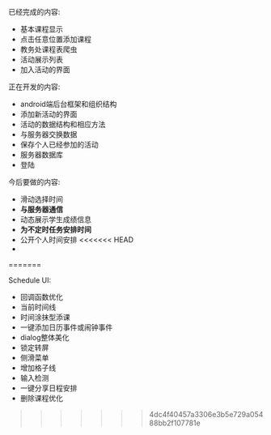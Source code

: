 ﻿已经完成的内容:
+ 基本课程显示
+ 点击任意位置添加课程
+ 教务处课程表爬虫
+ 活动展示列表
+ 加入活动的界面


正在开发的内容:
+ android端后台框架和组织结构
+ 添加新活动的界面
+ 活动的数据结构和相应方法
+ 与服务器交换数据
+ 保存个人已经参加的活动
+ 服务器数据库
+ 登陆

今后要做的内容:
+ 滑动选择时间
+ <strong>与服务器通信</strong>
+ 动态展示学生成绩信息
+ <strong>为不定时任务安排时间</strong>
+ 公开个人时间安排
<<<<<<< HEAD
+ 
=======

Schedule UI:
+ 回调函数优化
+ 当前时间线
+ 时间涂抹型添课
+ 一键添加日历事件或闹钟事件
+ dialog整体美化
+ 锁定转屏
+ 侧滑菜单
+ 增加格子线
+ 输入检测
+ 一键分享日程安排
+ 删除课程优化
>>>>>>> 4dc4f40457a3306e3b5e729a05488bb2f107781e
